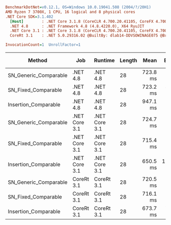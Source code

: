 ``` ini

BenchmarkDotNet=v0.12.1, OS=Windows 10.0.19041.508 (2004/?/20H1)
AMD Ryzen 7 3700X, 1 CPU, 16 logical and 8 physical cores
.NET Core SDK=3.1.402
  [Host]        : .NET Core 3.1.8 (CoreCLR 4.700.20.41105, CoreFX 4.700.20.41903), X64 RyuJIT
  .NET 4.8      : .NET Framework 4.8 (4.8.4220.0), X64 RyuJIT
  .NET Core 3.1 : .NET Core 3.1.8 (CoreCLR 4.700.20.41105, CoreFX 4.700.20.41903), X64 RyuJIT
  CoreRt 3.1    : .NET 5.0.29316.02 @BuiltBy: dlab14-DDVSOWINAGE075 @Branch: master @Commit: 40be8b7e2598b2ccb827fd90cd30c0e2d4496941, X64 AOT

InvocationCount=1  UnrollFactor=1  

```
|                Method |           Job |       Runtime | Length |     Mean |    Error |   StdDev | Gen 0 | Gen 1 | Gen 2 | Allocated |
|---------------------- |-------------- |-------------- |------- |---------:|---------:|---------:|------:|------:|------:|----------:|
| SN_Generic_Comparable |      .NET 4.8 |      .NET 4.8 |     28 | 723.8 ms |  1.05 ms |  0.98 ms |     - |     - |     - |         - |
|   SN_Fixed_Comparable |      .NET 4.8 |      .NET 4.8 |     28 | 723.2 ms |  3.46 ms |  3.24 ms |     - |     - |     - |         - |
|  Insertion_Comparable |      .NET 4.8 |      .NET 4.8 |     28 | 947.1 ms |  1.65 ms |  1.38 ms |     - |     - |     - |         - |
| SN_Generic_Comparable | .NET Core 3.1 | .NET Core 3.1 |     28 | 724.7 ms |  1.77 ms |  1.66 ms |     - |     - |     - |         - |
|   SN_Fixed_Comparable | .NET Core 3.1 | .NET Core 3.1 |     28 | 715.4 ms |  1.31 ms |  1.22 ms |     - |     - |     - |         - |
|  Insertion_Comparable | .NET Core 3.1 | .NET Core 3.1 |     28 | 650.5 ms | 12.74 ms | 20.93 ms |     - |     - |     - |         - |
| SN_Generic_Comparable |    CoreRt 3.1 |    CoreRt 3.1 |     28 | 720.5 ms |  1.53 ms |  1.36 ms |     - |     - |     - |         - |
|   SN_Fixed_Comparable |    CoreRt 3.1 |    CoreRt 3.1 |     28 | 716.1 ms |  1.32 ms |  1.24 ms |     - |     - |     - |         - |
|  Insertion_Comparable |    CoreRt 3.1 |    CoreRt 3.1 |     28 | 673.7 ms |  7.00 ms |  6.54 ms |     - |     - |     - |         - |
